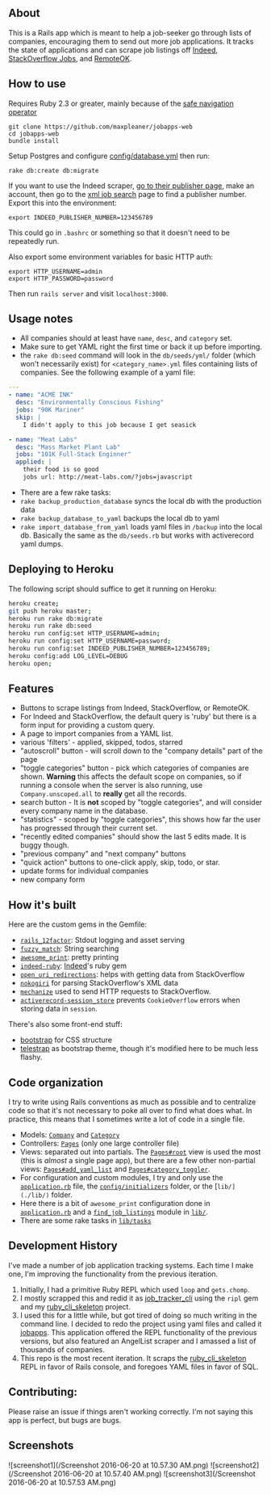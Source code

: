 ## About

This is a Rails app which is meant to help a job-seeker go through lists of companies, encouraging them to send out more job applications. It tracks the state of applications and can scrape job listings off [Indeed](indeed.com), [StackOverflow Jobs](http://stackoverflow.com/jobs), and [RemoteOK](http://remoteok.io).

## How to use

Requires Ruby 2.3 or greater, mainly because of the [safe navigation operator](https://bugs.ruby-lang.org/issues/11537)

```
git clone https://github.com/maxpleaner/jobapps-web
cd jobapps-web
bundle install
```

Setup Postgres and configure [config/database.yml](config/database.yml) then run:

```
rake db:create db:migrate
```

If you want to use the Indeed scraper, [go to their publisher page](http://www.indeed.com/publisher), make an account, then go to the [xml job search](https://ads.indeed.com/jobroll/xmlfeed) page to find a publisher number. Export this into the environment:

```
export INDEED_PUBLISHER_NUMBER=123456789
```

This could go in `.bashrc` or something so that it doesn't need to be repeatedly run.

Also export some environment variables for basic HTTP auth:

```
export HTTP_USERNAME=admin
export HTTP_PASSWORD=password
```

Then run `rails server` and visit `localhost:3000`.

## Usage notes

- All companies should at least have `name`, `desc`, and `category` set.
- Make sure to get YAML right the first time or back it up before importing.
- the `rake db:seed` command will look in the `db/seeds/yml/` folder (which won't necessarily exist) for `<category_name>.yml` files containing lists of companies. See the following example of a yaml file:
```yml
---
- name: "ACME INK"
  desc: "Environmentally Conscious Fishing"
  jobs: "90K Mariner"
  skip: |
    I didn't apply to this job because I get seasick

- name: "Meat Labs"
  desc: "Mass Market Plant Lab"
  jobs: "101K Full-Stack Enginner"
  applied: |
    their food is so good
    jobs url: http://meat-labs.com/?jobs=javascript
```

- There are a few rake tasks:
- `rake backup_production_database` syncs the local db with the production data
- `rake backup_database_to_yaml` backups the local db to yaml
- `rake import_database_from_yaml` loads yaml files in `/backup` into the local db. Basically the same as the `db/seeds.rb` but works with activerecord yaml dumps.

## Deploying to Heroku

The following script should suffice to get it running on Heroku:

```sh
heroku create;
git push heroku master;
heroku run rake db:migrate
heroku run rake db:seed
heroku run config:set HTTP_USERNAME=admin;
heroku run config:set HTTP_USERNAME=password;
heroku run config:set INDEED_PUBLISHER_NUMBER=123456789;
heroku config:add LOG_LEVEL=DEBUG
heroku open;
```

## Features

- Buttons to scrape listings from Indeed, StackOverflow, or RemoteOK.
- For Indeed and StackOverflow, the default query is 'ruby' but there is a form input for providing a custom query.
- A page to import companies from a YAML list.
- various 'filters' - applied, skipped, todos, starred
- "autoscroll" button - will scroll down to the "company details" part of the page
- "toggle categories" button - pick which categories of companies are shown. **Warning** this affects the default scope on companies, so if running a console when the server is also running, use `Company.unscoped.all` to __really__ get all the records.
- search button - It is __not__ scoped by "toggle categories", and will consider every company name in the database.
- "statistics" - scoped by  "toggle categories", this shows how far the user has progressed through their current set.
- "recently edited companies" should show the last 5 edits made. It is buggy though.
- "previous company" and "next company" buttons
- "quick action" buttons to one-click apply, skip, todo, or star.
- update forms for individual companies
- new company form

## How it's built

Here are the custom gems in the Gemfile:

- [`rails_12factor`](https://github.com/heroku/rails_12factor): Stdout logging and asset serving
- [`fuzzy_match`](https://github.com/seamusabshere/fuzzy_match): String searching
- [`awesome_print`](https://github.com/awesome-print/awesome_print): pretty printing
- [`indeed-ruby`](https://github.com/indeedlabs/indeed-ruby): [Indeed](http://indeed.com)'s ruby gem
- [`open_uri_redirections`](https://github.com/open-uri-redirections/open_uri_redirections): helps with getting data from StackOverflow
- [`nokogiri`](http://www.nokogiri.org/) for parsing StackOverflow's XML data
- [`mechanize`](https://github.com/sparklemotion/mechanize) used to send HTTP requests to StackOverflow.
- [`activerecord-session_store`](https://github.com/rails/activerecord-session_store) prevents `CookieOverflow` errors when storing data in `session`.

There's also some front-end stuff:

- [bootstrap](http://getbootstrap.com) for CSS structure
- [telestrap](https://code.steadman.io/telestrap/) as bootstrap theme, though it's modified here to be much less flashy.

## Code organization

I try to write using Rails conventions as much as possible and to centralize code so that it's not necessary to poke all over to find what does what. In practice, this means that I sometimes write a lot of code in a single file.

- Models: [`Company`](./app/models/company.rb) and [`Category`](./app/models/company.rb)
- Controllers: [`Pages`](./app/controllers/pages_controller) (only one large controller file)
- Views: separated out into partials. The [`Pages#root`](./app/views/pages/root.html.erb) view is used the most (this is _almost_ a single page app), but there are a few other non-partial views: [`Pages#add_yaml_list`](./app/views/pages/add_yaml_list) and [`Pages#category_toggler`](./app/views/pages/category_toggler.html.erb).
- For configuration and custom modules, I try and only use the [`application.rb`](./config/application.rb) file, the [`config/initializers`](./config/initializers/) folder, or the [`lib/](./lib/)` folder.
- Here there is a bit of `awesome_print` configuration done in [`application.rb`](./config/application.rb) and a [`find_job_listings`](./lib/find_job_listings.rb) module in [`lib/`](./lib/).
- There are some rake tasks in [`lib/tasks`](./lib/tasks/)

## Development History

I've made a number of job application tracking systems. Each time I make one, I'm improving the functionality from the previous iteration.

1. Initially, I had a primitive Ruby REPL which used `loop` and `gets.chomp`.
2. I mostly scrapped this and redid it as [job_tracker_cli](https://github.com/maxpleaner/job_tracker_cli) using the `ripl` gem and my [ruby_cli_skeleton](https://github.com/maxpleaner/ruby_cli_skeleton) project.
3. I used this for a little while, but got tired of doing so much writing in the command line. I decided to redo the project using yaml files and called it [jobapps](https://github.com/maxpleaner/jobapps). This application offered the REPL functionality of the previous versions, but also featured an AngelList scraper and I amassed a list of thousands of companies.
4. This repo is the most recent iteration. It scraps the [ruby_cli_skeleton](https://github.com/maxpleaner/ruby_cli_skeleton) REPL in favor of Rails console, and foregoes YAML files in favor of SQL.

## Contributing:

Please raise an issue if things aren't working correctly. I'm not saying this app is perfect, but bugs are bugs.

## Screenshots

![screenshot1](/Screenshot 2016-06-20 at 10.57.30 AM.png)
![screenshot2](/Screenshot 2016-06-20 at 10.57.40 AM.png)
![screenshot3](/Screenshot 2016-06-20 at 10.57.53 AM.png)

